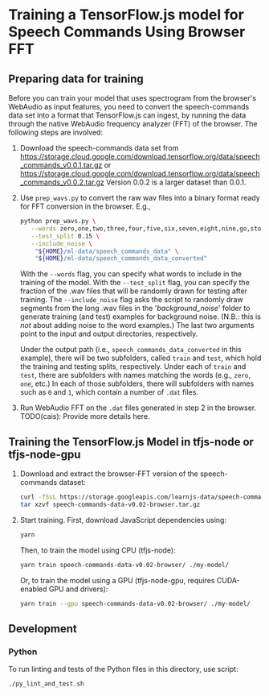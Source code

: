 # Training a TensorFlow.js model for Speech Commands Using Browser FFT

## Preparing data for training

Before you can train your model that uses spectrogram from the browser's
WebAudio as input features, you need to convert the speech-commands
data set into a format that TensorFlow.js can ingest, by running the
data through the native WebAudio frequency analyzer (FFT) of the browser.
The following steps are involved:

1. Download the speech-commands data set from
   https://storage.cloud.google.com/download.tensorflow.org/data/speech_commands_v0.0.1.tar.gz
   or
   https://storage.cloud.google.com/download.tensorflow.org/data/speech_commands_v0.0.2.tar.gz
   Version 0.0.2 is a larger dataset than 0.0.1.

2. Use `prep_wavs.py` to convert the raw wav files into a binary format
   ready for FFT conversion in the browser. E.g.,

   ```sh
   python prep_wavs.py \
      --words zero,one,two,three,four,five,six,seven,eight,nine,go,stop,left,right,up,down \
      --test_split 0.15 \
      --include_noise \
       "${HOME}/ml-data/speech_commands_data" \
       "${HOME}/ml-data/speech_commands_data_converted"
   ```

   With the `--words` flag, you can specify what words to include in the
   training of the model. With the `--test_split` flag, you can specify the
   fraction of the .wav files that will be randomly drawn for testing after
   training. The `--include_noise` flag asks the script to randomly draw
   segments from the long .wav files in the '_background_noise_' folder to
   generate training (and test) examples for background noise. (N.B.: this is
   *not* about adding noise to the word examples.)
   The last two arguments point to the input and output directories,
   respectively.

   Under the output path (i.e., `speech_commands_data_converted` in this example),
   there will be two subfolders, called `train` and `test`, which hold the
   training and testing splits, respectively. Under each of `train` and `test`,
   there are subfolders with names matching the words (e.g., `zero`, `one`,
   etc.) In each of those subfolders, there will subfolders with names
   such as `0` and `1`, which contain a number of `.dat` files.

3. Run WebAudio FFT on the `.dat` files generated in step 2 in the browser.
   TODO(cais): Provide more details here.

## Training the TensorFlow.js Model in tfjs-node or tfjs-node-gpu

1. Download and extract the browser-FFT version of the speech-commands dataset:

   ```sh
   curl -fSsL https://storage.googleapis.com/learnjs-data/speech-commands/speech-commands-data-v0.02-browser.tar.gz  -o speech-commands-data-v0.02-browser.tar.gz && \
   tar xzvf speech-commands-data-v0.02-browser.tar.gz
   ```

2. Start training. First, download JavaScript dependencies using:

   ```sh
   yarn
   ```

   Then, to train the model using CPU (tfjs-node):

   ```sh
   yarn train speech-commands-data-v0.02-browser/ ./my-model/
   ```

   Or, to train the model using a GPU (tfjs-node-gpu,
   requires CUDA-enabled GPU and drivers):

   ```sh
   yarn train --gpu speech-commands-data-v0.02-browser/ ./my-model/
   ```

## Development

### Python

To run linting and tests of the Python files in this directory, use script:

```sh
./py_lint_and_test.sh
```

